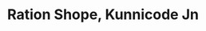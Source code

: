 ---
title: "Ration Shope, Kunnicode Jn"
url: /kunnicode/ration-shope-kunnicode-jn/
shop: Allgemein
---